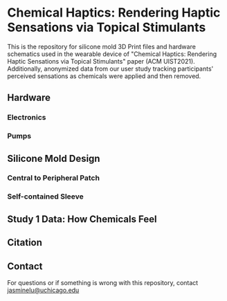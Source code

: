 # Chemical Haptics: Rendering Haptic Sensations via Topical Stimulants
This is the repository for silicone mold 3D Print files and hardware schematics used in the wearable device of "Chemical Haptics: Rendering Haptic Sensations via Topical Stimulants" paper (ACM UIST2021). Additionally, anonymized data from our user study tracking participants' perceived sensations as chemicals were applied and then removed.

## Hardware

### Electronics

### Pumps

## Silicone Mold Design

### Central to Peripheral Patch

### Self-contained Sleeve

## Study 1 Data: How Chemicals Feel

## Citation

## Contact
For questions or if something is wrong with this repository, contact jasminelu@uchicago.edu

